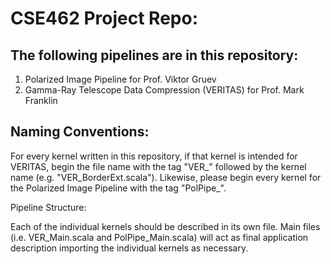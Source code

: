 # CSE462 Project Repo: #

## The following pipelines are in this repository: ##

<!-- ^ For anyone new to markdown, the numbers used in this list don't actually matter for most compilers; they simply boil down to <li> tages within an <ol> -->

1. Polarized Image Pipeline for Prof. Viktor Gruev
2. Gamma-Ray Telescope Data Compression (VERITAS) for Prof. Mark Franklin

## Naming Conventions: ##

For every kernel written in this repository, if that kernel is intended for VERITAS, begin the file name with the tag "VER_" followed by the kernel name (e.g. "VER_BorderExt.scala"). Likewise, please begin every kernel for the Polarized Image Pipeline with the tag "PolPipe_".

Pipeline Structure:

Each of the individual kernels should be described in its own file. Main files (i.e. VER_Main.scala and PolPipe_Main.scala) will act as final application description importing the individual kernels as necessary.
